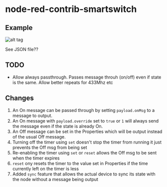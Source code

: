 # node-red-contrib-smartswitch

## Example

![alt tag](https://raw.github.com/scottp/node-red-contrib-smartswitch/master/example.png)

See JSON file??

## TODO

* Allow always passthrough. Passes message throuh (on/off) even if state is the same. Allow better repeats for 433Mhz etc

## Changes
1. An On message can be passed through by setting `payload.onMsg` to a message to output.
2. An On message with `payload.override` set to `true` or `1` will always send the message even if the state is already On.   
3. An Off message can be set in the Properties which will be output instead of the usual Off message.
4. Turning off the timer using `set` doesn't stop the timer from running it just prevents the Off msg from being set
5. Re-enabling the timer using `set` or `reset` allows the Off msg to be sent when the timer expires
6. `reset` ony resets the timer to the value set in Properties if the time currently left on the timer is less
7. Added `sync` feature that allows the actual device to sync its state with the node without a message being output